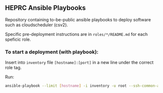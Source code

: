 ## HEPRC Ansible Playbooks

Repository containing to-be-public ansible playbooks to deploy software such as cloudscheduler (csv2).

Specific pre-deployment instructions are in `roles/*/README.md` for each speficic role.

### To start a deployment (with playbook):

Insert into `inventory` file `[hostname]:[port]` in a new line under the correct role tag.

Run:

```sh
ansible-playbook --limit [hostname] -i inventory -u root --ssh-common-args "-o ForwardAgent=yes" main.yaml
```
